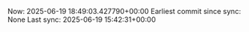 Now: 2025-06-19 18:49:03.427790+00:00 Earliest commit since sync: None Last sync: 2025-06-19 15:42:31+00:00

